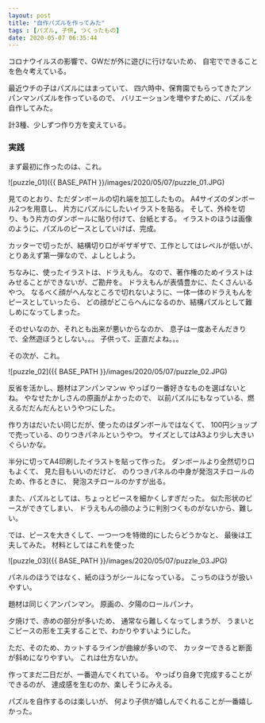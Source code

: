 ```yaml
---
layout: post
title: "自作パズルを作ってみた"
tags : [パズル, 子供, つくったもの]
date: 2020-05-07 06:35:44
---
```



コロナウイルスの影響で、GWだが外に遊びに行けないため、
自宅でできることを色々考えている。

最近ウチの子はパズルにはまっていて、
四六時中、保育園でもらってきたアンパンマンパズルを作っているので、
バリエーションを増やすために、パズルを自作してみた。

計3種、少しずつ作り方を変えている。


### 実践



まず最初に作ったのは、これ。


![puzzle_01]({{ BASE_PATH }}/images/2020/05/07/puzzle_01.JPG)


見てのとおり、ただダンボールの切れ端を加工したもの。
A4サイズのダンボール2つを用意し、
片方にパズルにしたいイラストを貼る。
そして、外枠を切り、もう片方のダンボールに貼り付けて、台紙とする。
イラストのほうは画像のように、パズルのピースとしていけば、完成。

カッターで切ったが、結構切り口がギザギザで、工作としてはレベルが低いが、
とりあえず第一弾なので、よしとしよう。

ちなみに、使ったイラストは、ドラえもん。
なので、著作権のためイラストはみせることができないが、ご勘弁を。
ドラえもんが表情豊かに、たくさんいるやつ。
なるべく顔がへんなところで切れないように、一体一体のドラえもんをピースとしていったら、
どの顔がどこらへんになるのか、結構パズルとして難しめになってしまった。

そのせいなのか、それとも出来が悪いからなのか、
息子は一度あそんだきりで、全然遊ぼうとしない。。。
子供って、正直だよね。。。



その次が、これ。

![puzzle_02]({{ BASE_PATH }}/images/2020/05/07/puzzle_02.JPG)

反省を活かし、題材はアンパンマンｗ
やっぱり一番好きなものを選ばないとね。
やなせたかしさんの原画がよかったので、
以前パズルにもなっている、燃えるだだんだんというやつにした。

作り方はだいたい同じだが、使ったのはダンボールではなくて、
100円ショップで売っている、のりつきパネルというやつ。
サイズとしてはA3より少し大きいぐらいかな。

半分に切ってA4印刷したイラストを貼って作った。
ダンボールより全然切り口もよくて、
見た目もいいのだけど、
のりつきパネルの中身が発泡スチロールのため、作るときに、
発泡スチロールのかすが出る。

また、パズルとしては、ちょっとピースを細かくしすぎだった。
似た形状のピースができてしまい、
ドラえもんの顔のように判別つくものがないから、難しい。


では、ピースを大きくして、一つ一つを特徴的にしたらどうかなと、
最後は工夫してみた。
材料としてはこれを使った


![puzzle_03]({{ BASE_PATH }}/images/2020/05/07/puzzle_03.JPG)

パネルのほうではなく、紙のほうがシールになっている。
こっちのほうが扱いやすい。

題材は同じくアンパンマン。
原画の、夕陽のロールパンナ。

夕焼けで、赤めの部分が多いため、
通常なら難しくなってしまうが、
うまいとこピースの形を工夫することで、わかりやすいようにした。

ただ、そのため、カットするラインが曲線が多いので、
カッターできると断面が斜めになりやすい。
これは仕方ないか。


作ってまだ二日だが、一番遊んでくれている。
やっぱり自身で完成することができるのが、
達成感を生むのか、楽しそうにみえる。


パズルを自作するのは楽しいが、
何より子供が嬉しんでくれることが一番嬉しかった。



























